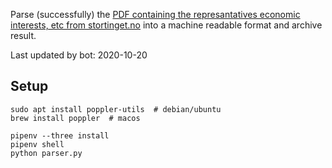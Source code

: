 Parse (successfully) the [PDF containing the represantatives economic interests, etc from stortinget.no](https://www.stortinget.no/no/Stortinget-og-demokratiet/Representantene/Okonomiske-interesser/) into a machine readable format and archive result.

Last updated by bot: 2020-10-20

## Setup
    sudo apt install poppler-utils  # debian/ubuntu
    brew install poppler  # macos

    pipenv --three install
    pipenv shell
    python parser.py
